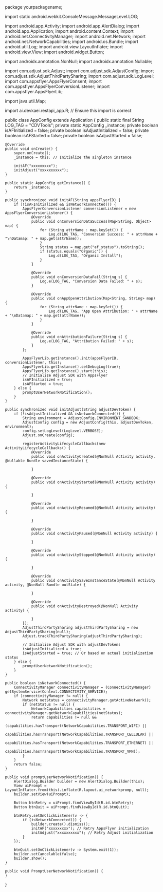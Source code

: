 package yourpackagename;

import static android.webkit.ConsoleMessage.MessageLevel.LOG;

import android.app.Activity;
import android.app.AlertDialog;
import android.app.Application;
import android.content.Context;
import android.net.ConnectivityManager;
import android.net.Network;
import android.net.NetworkCapabilities;
import android.os.Bundle;
import android.util.Log;
import android.view.LayoutInflater;
import android.view.View;
import android.widget.Button;

import androidx.annotation.NonNull;
import androidx.annotation.Nullable;

import com.adjust.sdk.Adjust;
import com.adjust.sdk.AdjustConfig;
import com.adjust.sdk.AdjustThirdPartySharing;
import com.adjust.sdk.LogLevel;
import com.appsflyer.AppsFlyerConsent;
import com.appsflyer.AppsFlyerConversionListener;
import com.appsflyer.AppsFlyerLib;

import java.util.Map;

import ai.devkaei.restapi_app.R; // Ensure this import is correct

public class AppConfig extends Application {
    public static final String LOG_TAG = "CDVTools";
    private static AppConfig _instance;
    private boolean isAFInitialized = false;
    private boolean isAdjustInitialized = false;
    private boolean isAFStarted = false;
    private boolean isAdjustStarted = false;

    @Override
    public void onCreate() {
        super.onCreate();
        _instance = this; // Initialize the singleton instance

        initAF("xxxxxxxxx");
        initAdjust("xxxxxxxxxx");
    }

    public static AppConfig getInstance() {
        return _instance;
    }

    public synchronized void initAF(String appsFlyerID) {
        if (!isAFInitialized && isNetworkConnected()) {
            AppsFlyerConversionListener conversionListener = new AppsFlyerConversionListener() {
                @Override
                public void onConversionDataSuccess(Map<String, Object> map) {
                    for (String attrName : map.keySet()) {
                        Log.d(LOG_TAG, "Conversion Success: " + attrName + "\nDatamap: " + map.get(attrName));
                    }
                    String status = map.get("af_status").toString();
                    if (status.equals("Organic")) {
                        Log.d(LOG_TAG, "Organic Install");
                    }
                }

                @Override
                public void onConversionDataFail(String s) {
                    Log.e(LOG_TAG, "Conversion Data Failed: " + s);
                }

                @Override
                public void onAppOpenAttribution(Map<String, String> map) {
                    for (String attrName : map.keySet()) {
                        Log.d(LOG_TAG, "App Open Attribution: " + attrName + "\nDatamap: " + map.get(attrName));
                    }
                }

                @Override
                public void onAttributionFailure(String s) {
                    Log.e(LOG_TAG, "Attribution Failed: " + s);
                }
            };

            AppsFlyerLib.getInstance().init(appsFlyerID, conversionListener, this);
            AppsFlyerLib.getInstance().setDebugLog(true);
            AppsFlyerLib.getInstance().start(this);
            // Initialize Adjust SDK with AppsFlyer
            isAFInitialized = true;
            isAFStarted = true;
        } else {
            promptUserNetworkNotification();
        }
    }

    public synchronized void initAdjust(String adjustDevToken) {
        if (!isAdjustInitialized && isNetworkConnected()) {
            String environment = AdjustConfig.ENVIRONMENT_SANDBOX;
            AdjustConfig config = new AdjustConfig(this, adjustDevToken, environment);
            config.setLogLevel(LogLevel.VERBOSE);
            Adjust.onCreate(config);

            registerActivityLifecycleCallbacks(new ActivityLifecycleCallbacks() {
                @Override
                public void onActivityCreated(@NonNull Activity activity, @Nullable Bundle savedInstanceState) {

                }

                @Override
                public void onActivityStarted(@NonNull Activity activity) {

                }

                @Override
                public void onActivityResumed(@NonNull Activity activity) {

                }

                @Override
                public void onActivityPaused(@NonNull Activity activity) {

                }

                @Override
                public void onActivityStopped(@NonNull Activity activity) {

                }

                @Override
                public void onActivitySaveInstanceState(@NonNull Activity activity, @NonNull Bundle outState) {

                }

                @Override
                public void onActivityDestroyed(@NonNull Activity activity) {

                }
            });
            AdjustThirdPartySharing adjustThirdPartySharing = new AdjustThirdPartySharing(null);
            Adjust.trackThirdPartySharing(adjustThirdPartySharing);

            // Initialize Adjust SDK with adjustDevTokens
            isAdjustInitialized = true;
            isAdjustStarted = true; // Or based on actual initialization status
        } else {
            promptUserNetworkNotification();
        }
    }

    public boolean isNetworkConnected() {
        ConnectivityManager connectivityManager = (ConnectivityManager) getSystemService(Context.CONNECTIVITY_SERVICE);
        if (connectivityManager != null) {
            Network netStatus = connectivityManager.getActiveNetwork();
            if (netStatus != null) {
                NetworkCapabilities capabilities = connectivityManager.getNetworkCapabilities(netStatus);
                return capabilities != null &&
                        (capabilities.hasTransport(NetworkCapabilities.TRANSPORT_WIFI) ||
                                capabilities.hasTransport(NetworkCapabilities.TRANSPORT_CELLULAR) ||
                                capabilities.hasTransport(NetworkCapabilities.TRANSPORT_ETHERNET) ||
                                capabilities.hasTransport(NetworkCapabilities.TRANSPORT_VPN));
            }
        }
        return false;
    }

    public void promptUserNetworkNotification() {
        AlertDialog.Builder builder = new AlertDialog.Builder(this);
        View uiPrompt = LayoutInflater.from(this).inflate(R.layout.ui_networkpromp, null);
        builder.setView(uiPrompt);

        Button btnRetry = uiPrompt.findViewById(R.id.btnRetry);
        Button btnQuit = uiPrompt.findViewById(R.id.btnQuit);

        btnRetry.setOnClickListener(v -> {
            if (isNetworkConnected()) {
                builder.create().dismiss();
                initAF("xxxxxxxxx"); // Retry AppsFlyer initialization
                initAdjust("xxxxxxxxxx"); // Retry Adjust initialization
            }
        });

        btnQuit.setOnClickListener(v -> System.exit(1));
        builder.setCancelable(false);
        builder.show();
    }

    public void PromptUserNetworkNotification() {
    }
}
